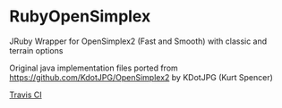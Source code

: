 # RubyOpenSimplex
JRuby Wrapper for OpenSimplex2 (Fast and Smooth) with classic and terrain options

Original java implementation files ported from https://github.com/KdotJPG/OpenSimplex2 by KDotJPG (Kurt Spencer)

[Travis CI](https://api.travis-ci.com/monkstone/RubyOpenSimplex.svg)
